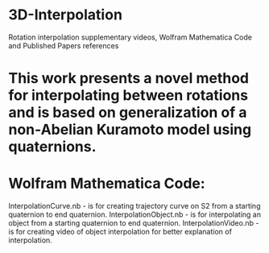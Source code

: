 # 3D-Interpolation
Rotation interpolation supplementary videos, Wolfram Mathematica Code and Published Papers references

# This work presents a novel method for interpolating between rotations and is based on generalization of a non-Abelian Kuramoto model using quaternions.

# Wolfram Mathematica Code:
InterpolationCurve.nb - is for creating trajectory curve on S2 from a starting quaternion to end quaternion.
InterpolationObject.nb - is for interpolating an object from a starting quaternion to end quaternion.
InterpolationVideo.nb - is for creating video of object interpolation for better explanation of interpolation.
